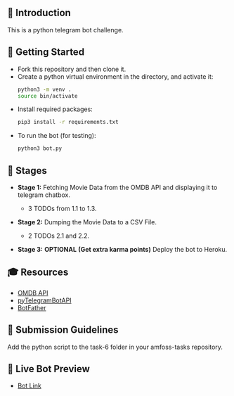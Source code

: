 ## 📌 Introduction
This is a python telegram bot challenge.

## 🏃‍ Getting Started
- Fork this repository and then clone it.
- Create a python virtual environment in the directory, and activate it:
  ```sh
  python3 -m venv .
  source bin/activate
  ```
- Install required packages:
  ```sh
  pip3 install -r requirements.txt
  ```
- To run the bot (for testing):
  ```sh
  python3 bot.py
  ```

## 🧱 Stages
   - **Stage 1:** Fetching Movie Data from the OMDB API and displaying it to telegram chatbox.
   
      - 3 TODOs from 1.1 to 1.3. 
  
  - **Stage 2:** Dumping the Movie Data to a CSV File.

      - 2 TODOs 2.1 and 2.2.

  - **Stage 3:** **OPTIONAL** **(Get extra karma points)** Deploy the bot to Heroku.

## 🎓 Resources
- [OMDB API](https://www.omdbapi.com/)
- [pyTelegramBotAPI](https://pypi.org/project/pyTelegramBotAPI/0.3.0/)
- [BotFather](https://medium.com/shibinco/create-a-telegram-bot-using-botfather-and-get-the-api-token-900ba00e0f39)

## 📝 Submission Guidelines
Add the python script to the task-6 folder in your amfoss-tasks repository.


## 👀 Live Bot Preview
- [Bot Link](https://t.me/OMDBTESTbot)
